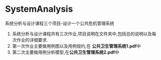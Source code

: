 # SystemAnalysis
系统分析与设计课程三个项目-设计一个公共危机管理系统

1. 系统分析与设计课程共有三次作业,项目说明在文件夹中,包括总的说明以及每次作业的详细要求.
2. 第一次作业主要做用例图以及用例规约,在 **公共卫生管理系统1.pdf**中
3. 第二次主要做用例分析模型,在**公共卫生管理系统2.pdf**中
